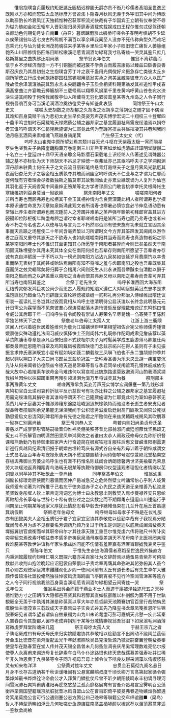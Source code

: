 <!-- { "loadSidebar": true } -->
　　惟翁抱璞含贞履规约矩肥遯丘园栖迟稼圃无爵亦贵不衒乃珍儒者髙蹈圣世逸民既刚以方亦和而恕轶太丘范标彦方誉苕溪卜隠春月秋风无羡于外寜汩其中间为诗歌以助斟酌长吟衰凤江天独鹤惟种召获厚积流光快哉有子华国宾王立朝有仪奉使不辱为瑚为琏如金如玉轺车入晋彩服归吴芳筵寿酒载欢载娱戒曰王程尔惟勿忒促驾还朝亲颜动色何期旬月讣自南■〈舟召〉暮烟踈雨奈此枫桥吁嗟令子春明考绩胡不少延以俟荣锡翁年迈七良古所稀胡不满百以享余晖我闻至人没亦不死传称典型久而难圮岂乘元化与仙为徒长洲茂苑魂往来乎某等乡里后生年家小子叹旧徳亡痛哲人萎簮组匏系山川阻修情伤匹练目断松楸溪毛葱青涧酒匀緑冩我寸私寄兹一哭灵其鉴只庶几格斯蒿里之曲执绋还期尚飨
　　
　　祭节翁贡年伯文
　　
　　惟翁不离耕凿而信于乡不涉经济而徳一方不引铜墨而被冠裳不学黄白而履吉康曷以臻兹曰繇善良善斯召庆良乃其昌初翁之生抱璞含芳丁叶之衰干蛊用光倜傥好义振急存亡类彼太丘乡闾所望徳立行成令闻飙扬郡国枉驾锡服用章翁实承之洵美且臧类彼彦方众人以匡广陵故侯余泽瀼瀼翁嗣其烈永言未央翩翩令子玉质金相贤科赐第翁发其祥追惟甲戌春满髙堂曲江齐宴瞻云捧觞胡不三载倐焉以翔寒风飒栗千里苍黄呜呼黄山苍苍宛水泱泱生游其间殁于何傍我闻敬亭仙人所藏将无羽化驭彼鸾皇某等九州岛之人令子同行视翁吾翁百身可当溪毛涧酒泣奠彷徨灵乎有知鉴此衷肠
　　
　　同馆祭王午山太史文
　　
　　嗟嗟太史胡数之竒胡郁之久胡发之迟胡享之薄胡促之随才固不偶理其难知百身莫赎千古为悲初太史生早负英姿芳声茂实博学宏词二十翔校三十登墀四十鼎甲鸣世魁时石渠载笔天禄燃藜公辅之器邦家之基宜履遐祉庸需宠绥溘焉以捐夺者其谁呜呼谓天不仁曷隆厥施谓为仁耶竟此何为奎躔宵揜兰芬昼摧凄其共巷矧我同池月临玄酒风来素帷魂飞燕越身骑尾箕
　　
　　门生祭王太史文（代）
　　
　　呜呼太山崔嵬中原所望划焉其颓川谷无光斗枢在天紫薇太极一宵而陨星罗失色嗟我夫子岳降奎躔胸藏万巻笔倒三川非熊非罴如龙如虎清庙珪璋明堂黻黼二十名立三十登廷四十鼎甲天语亲聆金马彯缨石渠载笔士识经纶人传著述见谓殊器公辅之基不亦标轨为天下师胡天不吊忌才殃徳一疾弗延亦己其亟呜呼夫子之学洞彻渊深丹颜未驻黄土何任夫子之文云流日丽彩笔终悬青灯曷继夫子之量月霁风光孰厄其衷而归杳茫夫子之容金相玉质孰夺其魄而闭幽室呜呼谓天不仁业与之才谓为仁耶而促何哉有穷者理会尽者数独斯之酷莫审其故我闻仙史亦累尘縁既谪为人复升为仙岂其羽化返于天阙香案中间垂绅正笏某等北方学者谬厕公门敢言桃李幸托灵根绛帐生寒繐帷初列百身莫当一恸欲絶
　　
　　祭朱南阳年丈文
　　
　　嗟嗟南阳何者非所当寿也而顾弗寿也松栢其干金玉其相神情内含良贾深藏此相人者所谓寿也学探本原识通性命发为词章如泉斯涌此观文者所谓寿也寒暑必慎饮食必节伸息语动悉有常辙此养生者所谓寿也而况踵前人之芳躅并难弟之英声强年聨第初拜郎官盖其进方骎骎即位陟枢衡年跻耋耇顾岂谓过幸者耶嗟嗟南阳是皆所当寿也而乃弗寿也或者曰寿不朽之令名也古人以徳与功与言为三不朽然耶否耶有徳未施有功未就立言固其余事而天且踬之场屋使二十年间含毫弄椠以习所谓时文今方弃其筌蹄发其阃阈以游作者之庭而又重夺其志天之不欲寿人也如此嗟嗟南阳其当寿而弗寿也真造物者妬之耶某等南阳同年士也不惟识其面更知其心所愿望于南阳者甚厚而今则巳矣虽然天于南阳固沉珠埋璧尔其用未究其体全矣在南阳何损也吾辈存则南阳所愿望于吾辈者亦存诚有克自淬砺居一于不朽以为一榜光则南阳方沾沾九泉矣如徒延岁月费廪饩以幸贵重而略无表树于其间甚或贻玷焉南阳有知不将嗤之羞与齿耶南阳之殁也吾辈既集其庭而哭之兹灵輀驾矣将归葬于会稽禹穴间则死生从此永诀而吾辈醵束刍清酤以酹于南阳之柩而侑之以辞盖重以南阳之当寿而恨其弗寿又毋以南阳之弗寿而吾辈可弃其所当寿也南阳其鉴之
　　
　　合祭丁老先生文
　　
　　呜呼长淮西回大海东阻汇结秀灵郁发鸿巨初公尚少而思古人履规约矩蹈义遵仁大对明庭魁英冠杰忠孝是求温饱匪悦乃趋金马乃司辟廱文宣纶綍徳被章缝一贰邦礼再分邦治入侍经帷出陪廷议衔哀一返读礼三冬岂其过毁而竟相从呜呼主徳清明待公启沃溘以长终念此明朂元元计日需公为霖望而不见奈彼羣心观涛莫起落木逾怆贤哲反促理数难谅辽东鸣鹤曰惟令威公其后耶千年一归呜呼生有令闻殁有崇谥人寿荣名早尽曷媿一刍寄哭千里陈辞寜独艺林天下之悲
　　
　　祭詹老年伯母江太孺人文
　　
　　江浙上游三衢隩区闻人代兴着姓世居着姓维何为詹为江婚媾世聨甲第相望祖佐台宪父称师儒秀锺贤媛禀徳实殊动遵礼法间习威仪慎择快士丕则闺帏六礼既修作配司成肃见詹庙荐以藻苹贽陈脯枣尊章是承凡百僚妇靡不式钦相尔夫子为时髦英学成五鹿游薄马卿筮仕两都奏最帝廷恩隆所自覃及鸡鸣戴凤被霞辉映徳门念兹宗祏兴在得人虽则有子未见振振言求仲氏塞渊既宜小星有赋如埙如篪二麟载绂三凤聨飞伯也不永二雏颉颃仲季并起以翱以翔曰子大夫曰尚书郎兰玉盈阶冠盖一堂称寿圣善为乐未央云胡一疾宝婺沉光讣从何来闻者彷徨陨兹令徳天道曷常皋等昔与季君同举戌闱谊笃孔懐休戚咸依伤哉大故中心若摧素车欲命金马难违何以冩哀视此旒旗路逺莫致邈焉河山酌我酒浆撷我椒兰因仲以往踯躅重闗再拜引领涕泪为潸万里将诚灵其为餐
　　
　　祭刑部主事两豫黄年丈文
　　
　　嗟嗟两豫早负英姿芳声茂实博学宏词偃蹇一第乃践彤墀爽鸠初官白云递司哀矜折狱平反示慈世号有功亦比释之公辅之器邦家之基宜履遐祉用需宠绥溘焉其捐夺者其谁呜呼谓天不仁己隆厥施谓为仁耶竟此何为室如悬磬家无羡赀儿号于庭妻哭于帷渺渺穰东途路险巇迢迢旅榇孰恃而驰没者长逝生者安支见者酸鼻听者攒眉矧余兄弟能无涕洟我闻于公积徳务滋爰启廷尉髙门匪欺又闻崇公死狱勤思爰启文忠泷冈刻碑君所身有先徳之贻君之所贻倘在来兹灵輀既戒朔风其吹朋尊一恸存亡别离尚飨
　　
　　祭王母刘恭人文
　　
　　粤若内则妇尚柔贞母氏圣善慈以严成寥寥彤管畴嗣徽音仰惟袆灵俪美积芬昔比部翁淑问虞廷彻蔀伐坚民颂无寃五斗不折解官四明潇然田里凤举鸿冥佐之者谁曰太恭人阃政茂修母仪克称断织督课和熊助勤乃有侍御聿振家声大行奋迹简在枫宸铁冠豸服柱后惠文督鹾淮阳剔蠧更新巡行呉越风纪肃清归报于朝嫓古埋轮笃庆有源式谷自亲有烈母训着于朝绅咸谓女士式昌名臣百年寿考宠禄永膺天胡不慭宝婺匿精讣闻侍御攀号震惊萱陨北堂桮桊空存板舆弗御兰芳萎尘呜呼生也有涯不朽惟名矧兹闺合炳朗徳馨两世济美褕翟光荣息劳大块瑶池返真翱翔青鸟浩刼无垠某等执鞭侍御夙仰仪型逹观者理怛化者情缀以芜词奠以涧苹神其不吐歆此一尊尚飨
　　
　　同年祭髙年伯文
　　
　　惟翁幼秉渊懿长标瓌竒匪侠而烈暮儒而医仲产曷减急兄之危终然壁立吟诵常怡心乎利人岐黄我师爰有论著为时所推于己若忘于徳务滋赤子之心先民之遗天道无亲惟善乃私浚发英贤致身彤墀人钦上第帝宠鸿词乞为博士曰永教思出则敷契入焉步夔禄养安只恩纶再貤胡弗长享奄与世辞七十希有翁业过之岂实数定而不期頥甬东迢迢山川逶迤行乎间闗至止何期某等通家义厚犹此情悲忍看华毂去作繐帷刍束在几兰升在巵丘首虽邈箕魂假斯
　　
　　祭韩老年伯母文
　　
　　呜呼继母如母孝子不殊是在仪礼服亦有图懿美夫人金相玉质归于君子宜家宜室协其恭敬佐以俭勤幸哉有子我视焉分陋哉闵母冬月为虐不见穆姜名芳调药乃顾乃复过于所生是训是迪以底厥成闽海蜚英天墀振翼初官虞衡而举其职帝曰尔才其往承天陵工重巨尔惟克虔六传将驰尺书传讣奕奕星轺忽焉改素吁嗟往昔孝感多竒祷泉泉涌母疾竟差胡天不吊母南子北医祝罔亲理数难臆某等敦世讲谊称年家生承兹凶问能不伤情有羞匪嘉有酒匪旨聊摅我哀灵乎鉴只
　　
　　祭陈年伯文
　　
　　于惟先生奋迹海濵儒者髙蹈圣世逸民外操直方内秉渊懿履规约矩咀仁嚼义既探六籍亦采百家吐为文辞蔚焉以葩蚤易青紫芥可俯拾数献弗收荆山抱泣晩起应诏冠裳自荣俄以子贵龙章再膺其命弥进其躬弥俯其人虽今其心则古观徳家庭肃肃雝雝观化乡闾一徳同风前有太丘有道长者后有先生卓尔大雅颇传耆硕洛社盟投翛然独往悼彼风流海鸥画飞亭鹤宵唳不见行吟空闻雪涕某等逺方之人令子同行视翁我翁百身莫当溪毛葱青涧酒匀緑相望云间寄兹一哭
　　
　　祭戈年伯文
　　
　　惟翁系出呉会而籍于燕业本士人而迹于廛被泽独迩尺五之天种徳惟勤方寸之田朝市大隠都邑髙贤其和若醇其直如弦斵雕以朴剖觚为圜不用于世孰覩厥全无羡于中孰淆其渊是称葆真以享大年亦启哲嗣天池腾鶱初官百里行哉勉旃民瘼殷恤主徳茂宣三载政成天子嘉焉曰子实良式谷其先乃降玺书龙章凤笺推恩所生锦服春妍见者谓华望者谓仙自兹景福为山为川未论耄耋可彭可籛胡天弗慭一疾弗延秦人罢舂良令其旋都人罢市老成弃捐矧于某等分戚情聨视翁吾翁泪下如泉溪毛涧酒薄冩微虔罗拜堂阶魂来几筵
　　
　　祭王母徐太孺人文
　　
　　于赫王宗亢之者子孰诏厥成曰有母氏母氏来归实嫔隠君协其恭敬相以俭勤言不出阃动不踰阈兰茝俪芳金玉比徳昔在梁鸿爰配孟光千年懿淑照映吴昌克浚哲源乃毓贤嗣奋翼登朝蜚英奉使皇华在路春萱在堂人传并茂天锡全昌曽未几何蚤忽凋丧庆吊奚常理数难亮忆尔报使尊人永离甫来谒选母复长辞素车白马仆仆途路恨也终天悲哉孺慕差强寿祉并过稀年非久貤恩贲于九泉某等令子同升视母吾母上悼令仪下唁良友聊采涧藻以侑椒浆慈灵有知来格洋洋
　　
　　公祭黄对兹年丈文
　　
　　忠贯金石莫彻九阍名悬日月身不长存古道炳甚千秋讵谖唯闽有公悬寓麟鹓叔度千顷长卿万言髙第起家循令弭繁焯焯最书烨烨铨论帝俞公才入拜黄门鳞批仗斥曽不昕夕朝阳倐鸣永丰初谪寻理河间雪沉肺石爽鸠甫膺淮阳再戹悠悠楚兰孤贞靡格展禽有言吾介曷易宣室霁明召公藻衡声栗南国望籍瑶京肮脏犹昔冰风自盟山公在曹百职倚平彼旻弗眷造物嫉烜弥留遘竒箕尾莫挽公言可行公遇则蹇公志方腾公曰己晩皋等聨籍公交车缔谊雝■〈渠鸟〉哲人不待型范畴如浮云几何咄嗟史鱼游旛载南髙盖栖墟酹以椒浆荐以濵菹焄蒿非遥一鉴欷歔尚飨
　　
